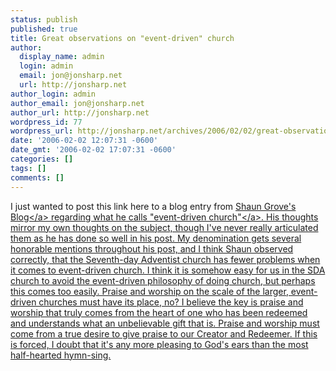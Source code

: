 ```yaml
---
status: publish
published: true
title: Great observations on "event-driven" church
author:
  display_name: admin
  login: admin
  email: jon@jonsharp.net
  url: http://jonsharp.net
author_login: admin
author_email: jon@jonsharp.net
author_url: http://jonsharp.net
wordpress_id: 77
wordpress_url: http://jonsharp.net/archives/2006/02/02/great-observations-on-event-driven-church/
date: '2006-02-02 12:07:31 -0600'
date_gmt: '2006-02-02 17:07:31 -0600'
categories: []
tags: []
comments: []
---
```

<p>I just wanted to post this link here to a blog entry from <a href="http:&#47;&#47;readshlog.blogspot.com">Shaun Grove's Blog<&#47;a> regarding what he calls <a href="http:&#47;&#47;readshlog.blogspot.com&#47;2006&#47;01&#47;event-driven-church.html">"event-driven church"<&#47;a>.  His thoughts mirror my own thoughts on the subject, though I've never really articulated them as he has done so well in his post.  My denomination gets several honorable mentions throughout his post, and I think Shaun observed correctly, that the Seventh-day Adventist church has fewer problems when it comes to event-driven church.  I think it is somehow easy for us in the SDA church to avoid the event-driven philosophy of doing church, but perhaps this comes too easily.  Praise and worship on the scale of the larger, event-driven churches must have its place, no?  I believe the key is praise and worship that truly comes from the heart of one who has been redeemed and understands what an unbelievable gift that is.  Praise and worship must come from a true desire to give praise to our Creator and Redeemer.  If this is forced, I doubt that it's any more pleasing to God's ears than the most half-hearted hymn-sing.</p>
